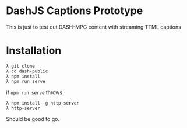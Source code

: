 DashJS Captions Prototype
=========================

This is just to test out DASH-MPG content with streaming TTML captions

Installation
============

	λ git clone
	λ cd dash-public
	λ npm install
	λ npm run serve

if ```npm run serve``` throws:

	λ npm install -g http-server
	λ http-server

Should be good to go.
